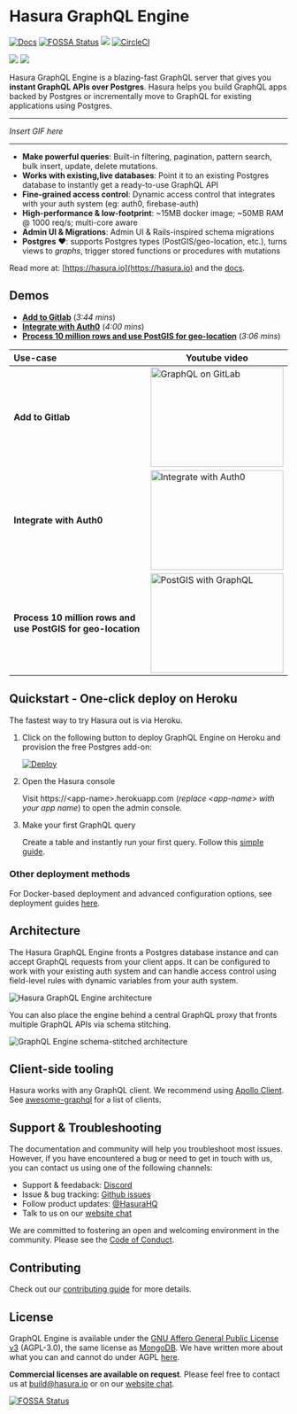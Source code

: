 # Hasura GraphQL Engine

[![Docs](https://img.shields.io/badge/docs-v1.0-brightgreen.svg?style=flat)](https://docs.hasura.io)
[![FOSSA Status](https://app.fossa.io/api/projects/git%2Bgithub.com%2Fcoco98%2Fgraphql-engine.svg?type=shield)](https://app.fossa.io/projects/git%2Bgithub.com%2Fcoco98%2Fgraphql-engine?ref=badge_shield)
<a href="https://github.com/hasura/graphql-engine/releases"><img src="https://img.shields.io/badge/release-v1.0.0alpha-brightgreen.svg?style=flat"/></a>
[![CircleCI](https://circleci.com/gh/hasura/graphql-engine.svg?style=shield)](https://circleci.com/gh/hasura/graphql-engine)


<a href="https://discord.gg/vBPpJkS"><img src="https://img.shields.io/badge/chat-discord-brightgreen.svg?logo=discord&style=flat"></a>
<a href="https://twitter.com/intent/follow?screen_name=HasuraHQ"><img src="https://img.shields.io/badge/Follow-HasuraHQ-blue.svg?style=flat&logo=twitter"></a>

Hasura GraphQL Engine is a blazing-fast GraphQL server that gives you **instant GraphQL APIs over Postgres**. Hasura helps you build GraphQL apps backed by Postgres or incrementally move to GraphQL for existing applications using Postgres.

------------------

_Insert GIF here_

-------------------

* **Make powerful queries**: Built-in filtering, pagination, pattern search, bulk insert, update, delete mutations.
* **Works with existing,live databases**: Point it to an existing Postgres database to instantly get a ready-to-use GraphQL API
* **Fine-grained access control**: Dynamic access control that integrates with your auth system (eg: auth0, firebase-auth)
* **High-performance & low-footprint**: ~15MB docker image; ~50MB RAM @ 1000 req/s; multi-core aware
* **Admin UI & Migrations**: Admin UI & Rails-inspired schema migrations
* **Postgres** ❤️: supports Postgres types (PostGIS/geo-location, etc.), turns views to *graphs*, trigger stored functions or procedures with mutations

Read more at: [https://hasura.io](https://hasura.io) and the [docs](https://docs.hasura.io).

## Demos


* [**Add to Gitlab**](https://www.youtube.com/watch?v=a2AhxKqd82Q) (*3:44 mins*)
* [**Integrate with Auth0**](https://www.youtube.com/watch?v=15ITBYnccgc) (*4:00 mins*)
* [**Process 10 million rows and use PostGIS for geo-location**](https://www.youtube.com/watch?v=tsY573yyGWA) (*3:06 mins*)


| Use-case          | Youtube video |
|:---------------|---------------|
| **Add to Gitlab** | <a href="http://www.youtube.com/watch?feature=player_embedded&v=a2AhxKqd82Q" target="_blank"><img src="https://img.youtube.com/vi/a2AhxKqd82Q/hqdefault.jpg" alt="GraphQL on GitLab" width="240" height="180" /></a> |
| **Integrate with Auth0** | <a href="http://www.youtube.com/watch?feature=player_embedded&v=15ITBYnccgc" target="_blank"><img src="https://img.youtube.com/vi/15ITBYnccgc/hqdefault.jpg" alt="Integrate with Auth0" width="240" height="180" /></a> |
| **Process 10 million rows and use PostGIS for geo-location** | <a href="http://www.youtube.com/watch?feature=player_embedded&v=tsY573yyGWA" target="_blank"><img src="https://img.youtube.com/vi/tsY573yyGWA/hqdefault.jpg" alt="PostGIS with GraphQL" width="240" height="180" /></a> |

## Quickstart - One-click deploy on Heroku

The fastest way to try Hasura out is via Heroku.

1. Click on the following button to deploy GraphQL Engine on Heroku and provision the free Postgres add-on:

    [![Deploy](https://www.herokucdn.com/deploy/button.svg)](https://heroku.com/deploy?template=https://github.com/hasura/graphql-engine-heroku)

2. Open the Hasura console

   Visit https://\<app-name\>.herokuapp.com (*replace \<app-name\> with your app name*) to open the admin console.

3. Make your first GraphQL query

   Create a table and instantly run your first query. Follow this [simple guide](https://docs.hasura.io/1.0/graphql/manual/getting-started/first-graphql-query.html).

### Other deployment methods

For Docker-based deployment and advanced configuration options, see deployment guides [here](https://docs.hasura.io/1.0/graphql/manual/getting-started/index.html).

## Architecture

The Hasura GraphQL Engine fronts a Postgres database instance and can accept GraphQL requests from your client apps. It can be configured to work with your existing auth system and can handle access control using field-level rules with dynamic variables from your auth system.

![Hasura GraphQL Engine architecture](assets/arch.png)

You can also place the engine behind a central GraphQL proxy that fronts multiple GraphQL APIs via schema stitching.

![GraphQL Engine schema-stitched architecture](assets/arch-stitching.png)

## Client-side tooling

Hasura works with any GraphQL client. We recommend using [Apollo Client](https://github.com/apollographql/apollo-client). See [awesome-graphql](https://github.com/chentsulin/awesome-graphql) for a list of clients.


## Support & Troubleshooting

The documentation and community will help you troubleshoot most issues. However, if you have encountered a bug or need to get in touch with us, you can contact us using one of the following channels:

* Support & feedaback: [Discord](https://discord.gg/vBPpJkS)
* Issue & bug tracking: [Github issues](https://github.com/hasura/graphql-engine/issues)
* Follow product updates: [@HasuraHQ](https://twitter.com/hasurahq)
* Talk to us on our [website chat](https://hasura.io)

We are committed to fostering an open and welcoming environment in the community. Please see the [Code of Conduct](code-of-conduct.md).

## Contributing

Check out our [contributing guide](CONTRIBUTING.md) for more details.

## License

GraphQL Engine is available under the [GNU Affero General Public License v3](https://www.gnu.org/licenses/agpl-3.0.en.html) (AGPL-3.0), the same license as [MongoDB](https://www.mongodb.com/community/licensing). We have written more about what you can and cannot do under AGPL [here](https://gist.github.com/hasura-bot/9c36a0201a7563f7762b265a12b044d5).

**Commercial licenses are available on request**. Please feel free to contact us at build@hasura.io or on our [website chat](https://hasura.io).


[![FOSSA Status](https://app.fossa.io/api/projects/git%2Bgithub.com%2Fcoco98%2Fgraphql-engine.svg?type=large)](https://app.fossa.io/projects/git%2Bgithub.com%2Fcoco98%2Fgraphql-engine?ref=badge_large)